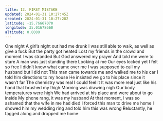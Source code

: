 ```yaml
---
title: 12. FIRST MISTAKE
updated: 2024-01-31 10:27:45Z
created: 2024-01-31 10:27:28Z
latitude: -15.76667070
longitude: 35.01678660
altitude: 0.0000
---
```


One night
A girl’s night out had me drunk
I was still able to walk, as well as give a fuck
But the party got heated
Lost my friends in the crowd and moment
I was stranded
But God answered my prayer
And told me were to stare
A man was just standing there
Looking at me
Our eyes locked yet I felt so free
I didn’t know what came over me
I was supposed to call my husband but I did not
This man came towards me and walked me to his car
I told him directions to my house
He insisted we go to his place since it wasn’t far
The chemistry was real I could feel it
It was more real just like his hand that brushed my thigh
Morning was drawing nigh
Our body temperatures were high
We had arrived at his place and were about to go inside
My phone rang, it was my husband
At that moment, I was so ashamed that the wife in me had died
I forced this man to drive me home
I showed him my wedding ring and told him this was wrong
Reluctantly, he tagged along and dropped me home